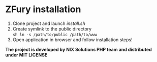 ZFury installation
=======================================================
1. Clone project and launch *install.sh*  
2. Create symlink to the public directory  
```sh ln -s /path/to/public /path/to/www```  
3. Open application in browser and follow installation steps!  

**The project is developed by NIX Solutions PHP team and distributed under MIT LICENSE**